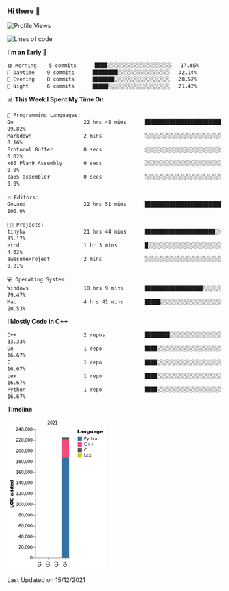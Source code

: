 ### Hi there 👋

<!--START_SECTION:waka-->
![Profile Views](http://img.shields.io/badge/Profile%20Views-10-blue)

![Lines of code](https://img.shields.io/badge/From%20Hello%20World%20I%27ve%20Written-226%20Thousand%20lines%20of%20code-blue)

**I'm an Early 🐤** 

```text
🌞 Morning    5 commits      ████░░░░░░░░░░░░░░░░░░░░░   17.86% 
🌆 Daytime    9 commits      ████████░░░░░░░░░░░░░░░░░   32.14% 
🌃 Evening    8 commits      ███████░░░░░░░░░░░░░░░░░░   28.57% 
🌙 Night      6 commits      █████░░░░░░░░░░░░░░░░░░░░   21.43%

```


📊 **This Week I Spent My Time On** 

```text
💬 Programming Languages: 
Go                       22 hrs 48 mins      █████████████████████████   99.82% 
Markdown                 2 mins              ░░░░░░░░░░░░░░░░░░░░░░░░░   0.16% 
Protocol Buffer          0 secs              ░░░░░░░░░░░░░░░░░░░░░░░░░   0.02% 
x86 Plan9 Assembly       0 secs              ░░░░░░░░░░░░░░░░░░░░░░░░░   0.0% 
ca65 assembler           0 secs              ░░░░░░░░░░░░░░░░░░░░░░░░░   0.0%

🔥 Editors: 
GoLand                   22 hrs 51 mins      █████████████████████████   100.0%

🐱‍💻 Projects: 
tinykv                   21 hrs 44 mins      ███████████████████████░░   95.17% 
etcd                     1 hr 3 mins         █░░░░░░░░░░░░░░░░░░░░░░░░   4.62% 
awesomeProject           2 mins              ░░░░░░░░░░░░░░░░░░░░░░░░░   0.21%

💻 Operating System: 
Windows                  18 hrs 9 mins       ███████████████████░░░░░░   79.47% 
Mac                      4 hrs 41 mins       █████░░░░░░░░░░░░░░░░░░░░   20.53%

```

**I Mostly Code in C++** 

```text
C++                      2 repos             ████████░░░░░░░░░░░░░░░░░   33.33% 
Go                       1 repo              ████░░░░░░░░░░░░░░░░░░░░░   16.67% 
C                        1 repo              ████░░░░░░░░░░░░░░░░░░░░░   16.67% 
Lex                      1 repo              ████░░░░░░░░░░░░░░░░░░░░░   16.67% 
Python                   1 repo              ████░░░░░░░░░░░░░░░░░░░░░   16.67%

```


**Timeline**

![Chart not found](https://raw.githubusercontent.com/h3n4l/h3n4l/main/charts/bar_graph.png) 


 Last Updated on 15/12/2021
<!--END_SECTION:waka-->

